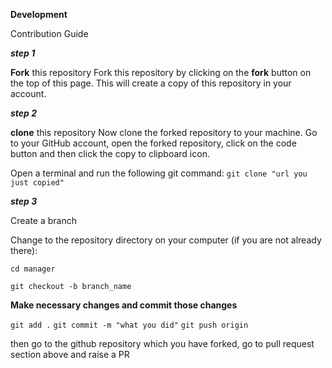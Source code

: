 



**Development**

Contribution Guide

**_step 1_**

**Fork** this repository
Fork this repository by clicking on the **fork** button on the top of this page. This will create a copy of this repository in your account.

_**step 2**_

**clone** this repository
Now clone the forked repository to your machine. Go to your GitHub account, open the forked repository, click on the code button and then click the copy to clipboard icon.

Open a terminal and run the following git command: 
``git clone "url you just copied"``

_**step 3**_

Create a branch

Change to the repository directory on your computer (if you are not already there):

``cd manager``

``git checkout -b branch_name``



**Make necessary changes and commit those changes**


``git add .``
``git commit -m "what you did"``
``git push origin``

then go to the github repository which you have forked, go to pull request section above and raise a PR


